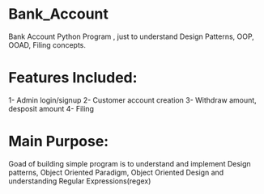 # Bank_Account
Bank Account Python Program , just to understand Design Patterns, OOP, OOAD, Filing concepts.

# Features Included:

 1- Admin login/signup
 2- Customer account creation
 3- Withdraw amount, desposit amount
 4- Filing

# Main Purpose:

Goad of building simple program is to understand and implement Design patterns, Object Oriented Paradigm, Object Oriented Design
and understanding Regular Expressions(regex)
